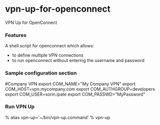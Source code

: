 # vpn-up-for-openconnect
VPN Up for OpenConnect

### Features ###

A shell script for openconnect which allows:
- to define multiple VPN connections
- to run openconnect without entering the username and password

### Sample configuration section ###

#Company VPN
export COM_NAME="My Company VPN"
export COM_HOST=vpn.mycompany.com
export COM_AUTHGROUP=developers
export COM_USER=sorin.ipate
export COM_PASSWD="MyPassword"

### Run VPN Up ###

% alias vpn-up='~/bin/vpn-up.command'
% vpn-up
